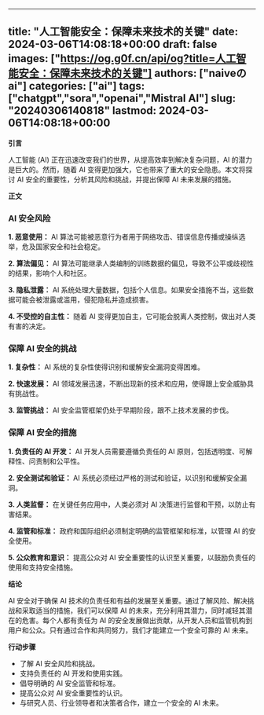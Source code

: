 
---
title: "人工智能安全：保障未来技术的关键"
date: 2024-03-06T14:08:18+00:00
draft: false
images: ["https://og.g0f.cn/api/og?title=人工智能安全：保障未来技术的关键"]
authors: ["naiveのai"]
categories: ["ai"]
tags: ["chatgpt","sora","openai","Mistral AI"]
slug: "20240306140818"
lastmod: 2024-03-06T14:08:18+00:00
---
**引言**

人工智能 (AI) 正在迅速改变我们的世界，从提高效率到解决复杂问题，AI 的潜力是巨大的。然而，随着 AI 变得更加强大，它也带来了重大的安全隐患。本文将探讨 AI 安全的重要性，分析其风险和挑战，并提出保障 AI 未来发展的措施。

**正文**

### AI 安全风险

**1. 恶意使用：**
AI 算法可能被恶意行为者用于网络攻击、错误信息传播或操纵选举，危及国家安全和社会稳定。

**2. 算法偏见：**
AI 算法可能继承人类编制的训练数据的偏见，导致不公平或歧视性的结果，影响个人和社区。

**3. 隐私泄露：**
AI 系统处理大量数据，包括个人信息。如果安全措施不当，这些数据可能会被泄露或滥用，侵犯隐私并造成损害。

**4. 不受控的自主性：**
随着 AI 变得更加自主，它可能会脱离人类控制，做出对人类有害的决定。

### 保障 AI 安全的挑战

**1. 复杂性：**
AI 系统的复杂性使得识别和缓解安全漏洞变得困难。

**2. 快速发展：**
AI 领域发展迅速，不断出现新的技术和应用，使得跟上安全威胁具有挑战性。

**3. 监管挑战：**
AI 安全监管框架仍处于早期阶段，跟不上技术发展的步伐。

### 保障 AI 安全的措施

**1. 负责任的 AI 开发：**
AI 开发人员需要遵循负责任的 AI 原则，包括透明度、可解释性、问责制和公平性。

**2. 安全测试和验证：**
AI 系统必须经过严格的测试和验证，以识别和缓解安全漏洞。

**3. 人类监督：**
在关键任务应用中，人类必须对 AI 决策进行监督和干预，以防止有害结果。

**4. 监管和标准：**
政府和国际组织必须制定明确的监管框架和标准，以管理 AI 的安全使用。

**5. 公众教育和意识：**
提高公众对 AI 安全重要性的认识至关重要，以鼓励负责任的使用和支持安全措施。

**结论**

AI 安全对于确保 AI 技术的负责任和有益的发展至关重要。通过了解风险、解决挑战和采取适当的措施，我们可以保障 AI 的未来，充分利用其潜力，同时减轻其潜在的危害。每个人都有责任为 AI 的安全发展做出贡献，从开发人员和监管机构到用户和公众。只有通过合作和共同努力，我们才能建立一个安全可靠的 AI 未来。

**行动步骤**

* 了解 AI 安全风险和挑战。
* 支持负责任的 AI 开发和使用实践。
* 倡导明确的 AI 安全监管和标准。
* 提高公众对 AI 安全重要性的认识。
* 与研究人员、行业领导者和决策者合作，建立一个安全的 AI 未来。